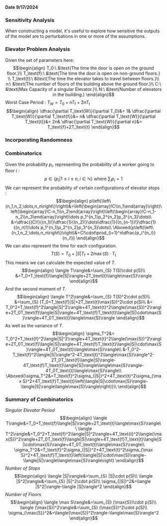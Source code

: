 **Date 9/17/2024**

### Sensitivity Analysis
When constructing a model, it's useful to explore how sensitive the outputs of the model are to perturbations in one or more of the assumptions.

### Elevator Problem Analysis
Given the set of parameters here:
$$\begin{align}
T_0:\ &\text{The time the door is open on the ground floor.}\\
T_\text{f}:\ &\text{The time the door is open on non-ground floors.} \\
T_\text{t}:\ &\text{The time the elevator takes to travel between floors.}\\
n:\ &\text{The number of floors of the building above the ground floor.}\\
C:\ &\text{Max Capacity of a singular Elevator.}\\
N:\ &\text{Number of elevators in the building.}
\end{align}$$
Worst Case Period : $T_\text{W} = T_0 + nT_\text{f} + 2nT_\text{t}$
$$\begin{align}
\dfrac{\partial T_\text{W}}{\partial T_0}&= 1& 
\dfrac{\partial T_\text{W}}{\partial T_\text{f}}&= n&
\dfrac{\partial T_\text{W}}{\partial T_\text{t}}&= 2n&
\dfrac{\partial T_\text{W}}{\partial n}&= T_\text{f}+2T_\text{t}
\end{align}$$

### Incorporating Randomness


### Combinatorics
Given the probability $p_i$, representing the probability of a worker going to floor $i$ :
$$p\in\left\{p_i|1\le i\le n, i\in\mathbb{N}\right\} \text{ where } \displaystyle\sum_i p_i = 1$$
We can represent the probability of certain configurations of elevator stops :
$$\begin{align}
p\left(\left\{n_1,n_2,\dots,n_n\right\}\right)&=\left(\begin{array}!C\\n_1\end{array}\right)\left(\begin{array}!C-n_1\\n_2\end{array}\right)\left(\begin{array}!C-n_1-n_2\\n_3\end{array}\right)\dots p_1^{n_1}p_2^{n_2}p_3^{n_3}\dots\\
&=\dfrac{(C)!}{(n_1)!}\dfrac{1}{(n_2)!}\dots\dfrac{1}{(n_{n-1})!}\dfrac{1}{(n_n)!}\dots p_1^{n_1}p_2^{n_2}p_3^{n_3}\dots\\
\Aboxed{p\left(\left\{n_1,n_2,\dots,n_n\right\}\right)&=C!\cdot\prod_{i=1}^n\dfrac{p_i^{n_i}}{n_i!}}
\end{align}$$
We can also represent the time for each configuration.
$$T\left(S\right)= T_0 + |S|T_\text{f} + 2\max(S)\cdot T_\text{t}$$
This means we can calculate the expected value of $T$.
$$\begin{align}
\langle T\rangle&=\sum_{S} T(S)\cdot p(S)\\
&=T_0+T_\text{f}\langle|S|\rangle+2T_\text{t}\langle\max{S}\rangle
\end{align}$$
And the second moment of $T$.
$$\begin{align}
\langle T^2\rangle&=\sum_{S} T(S)^2\cdot p(S)\\
&=\sum_{S} (T_0+T_\text{f}|S|+2T_\text{t}\max{S})^2\cdot p(S)\\
&= T_0^2+T_\text{f}^2\langle|S|^2\rangle+4T_\text{t}^2\langle(\max{S})^2\rangle+2T_0T_\text{f}\langle|S|\rangle+4T_\text{f}T_\text{t}\langle|S|\cdot\max{S}\rangle+4T_0T_\text{t}\langle\max{S}\rangle
\end{align}$$
As well as the variance of $T$.
$$\begin{align}
\sigma_T^2&= T_0^2+T_\text{f}^2\langle|S|^2\rangle+4T_\text{t}^2\langle(\max{S})^2\rangle+2T_0T_\text{f}\langle|S|\rangle+4T_\text{f}T_\text{t}\langle|S|\cdot\max{S}\rangle+4T_0T_\text{t}\langle\max{S}\rangle\\
&-T_0^2-T_\text{f}^2\langle|S|\rangle^2-4T_\text{t}^2\langle\max{S}\rangle^2-2T_0T_\text{f}\langle|S|\rangle-4T_\text{f}T_\text{t}\langle|S|\rangle\langle\max{S}\rangle-4T_0T_\text{t}\langle\max{S}\rangle\\
\Aboxed{\sigma_T^2&=T_\text{f}^2\sigma_{|S|}^2+4T_\text{t}^2\sigma_{\max S}^2+4T_\text{f}T_\text{t}\left(\langle|S|\cdot\max{S}\rangle-\langle|S|\rangle\langle\max{S}\rangle\right)}\\
\end{align}$$


### Summary of Combinatorics
*Singular Elevator Period*
$$\begin{align}
\langle T\rangle&=T_0+T_\text{f}\langle|S|\rangle+2T_\text{t}\langle\max{S}\rangle\\
\langle T^2\rangle&=T_0^2+T_\text{f}^2\langle|S|^2\rangle+4T_\text{t}^2\langle(\max{S})^2\rangle+2T_0T_\text{f}\langle|S|\rangle+4T_\text{f}T_\text{t}\langle|S|\cdot\max{S}\rangle+4T_0T_\text{t}\langle\max{S}\rangle\\
\sigma_T^2&=T_\text{f}^2\sigma_{|S|}^2+4T_\text{t}^2\sigma_{\max S}^2+4T_\text{f}T_\text{t}\left(\langle|S|\cdot\max{S}\rangle-\langle|S|\rangle\langle\max{S}\rangle\right)
\end{align}$$
*Number of Stops*
$$\begin{align}
\langle |S|\rangle&=\sum_{S} |S|\cdot p(S)\\
\langle |S^2|\rangle&=\sum_{S} |S|^2\cdot p(S)\\
\sigma_{|S|}^2&=\langle |S^2|\rangle-\langle |S|\rangle^2
\end{align}$$
*Number of Floors*
$$\begin{align}
\langle \max S\rangle&=\sum_{S} (\max{S})\cdot p(S)\\
\langle (\max{S})^2\rangle&=\sum_{S} (\max{S})^2\cdot p(S)\\
\sigma_{\max{S}}^2&=\langle(\max{S})^2\rangle-\langle\max{S}\rangle^2
\end{align}$$

